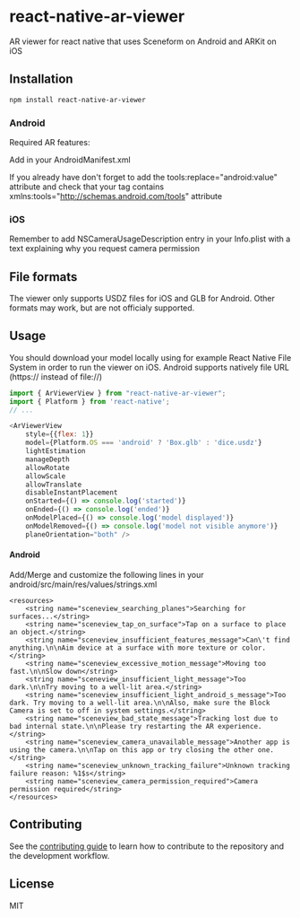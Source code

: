 # react-native-ar-viewer

AR viewer for react native that uses Sceneform on Android and ARKit on iOS

## Installation

```sh
npm install react-native-ar-viewer
```

### Android
Required AR features:

Add <meta-data android:name="com.google.ar.core" android:value="required" tools:replace="android:value" />
in your AndroidManifest.xml

If you already have <meta-data android:name="com.google.ar.core" android:value="required" /> don't forget to add the tools:replace="android:value" attribute and check that your <manifest> tag contains xmlns:tools="http://schemas.android.com/tools" attribute

### iOS
Remember to add NSCameraUsageDescription entry in your Info.plist with a text explaining why you request camera permission

## File formats
The viewer only supports USDZ files for iOS and GLB for Android. Other formats may work, but are not officialy supported.

## Usage

You should download your model locally using for example React Native File System in order to run the viewer on iOS. Android supports natively file URL (https:// instead of file://)

```js
import { ArViewerView } from "react-native-ar-viewer";
import { Platform } from 'react-native';
// ...

<ArViewerView 
    style={{flex: 1}}
    model={Platform.OS === 'android' ? 'Box.glb' : 'dice.usdz'}
    lightEstimation
    manageDepth
    allowRotate
    allowScale
    allowTranslate
    disableInstantPlacement
    onStarted={() => console.log('started')}
    onEnded={() => console.log('ended')}
    onModelPlaced={() => console.log('model displayed')}
    onModelRemoved={() => console.log('model not visible anymore')}
    planeOrientation="both" />
```

#### Android
Add/Merge and customize the following lines in your android/src/main/res/values/strings.xml
```
<resources>
    <string name="sceneview_searching_planes">Searching for surfaces...</string>
    <string name="sceneview_tap_on_surface">Tap on a surface to place an object.</string>
    <string name="sceneview_insufficient_features_message">Can\'t find anything.\n\nAim device at a surface with more texture or color.</string>
    <string name="sceneview_excessive_motion_message">Moving too fast.\n\nSlow down</string>
    <string name="sceneview_insufficient_light_message">Too dark.\n\nTry moving to a well-lit area.</string>
    <string name="sceneview_insufficient_light_android_s_message">Too dark. Try moving to a well-lit area.\n\nAlso, make sure the Block Camera is set to off in system settings.</string>
    <string name="sceneview_bad_state_message">Tracking lost due to bad internal state.\n\nPlease try restarting the AR experience.</string>
    <string name="sceneview_camera_unavailable_message">Another app is using the camera.\n\nTap on this app or try closing the other one.</string>
    <string name="sceneview_unknown_tracking_failure">Unknown tracking failure reason: %1$s</string>
    <string name="sceneview_camera_permission_required">Camera permission required</string>
</resources>
```


## Contributing

See the [contributing guide](CONTRIBUTING.md) to learn how to contribute to the repository and the development workflow.

## License

MIT
